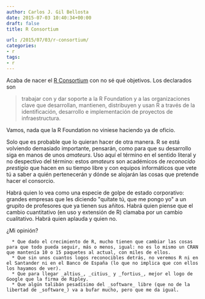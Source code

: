 ```yaml
---
author: Carlos J. Gil Bellosta
date: 2015-07-03 10:40:34+00:00
draft: false
title: R Consortium

url: /2015/07/03/r-consortium/
categories:
- r
tags:
- r
---
```


Acaba de nacer el [R Consortium](https://www.r-consortium.org/) con no sé qué objetivos. Los declarados son



<blockquote>trabajar con y dar soporte a la R Foundation y a las organizaciones clave que desarrollan, mantienen, distribuyen y usan R a través de la identificación, desarrollo e implementación de proyectos de infraestructura. </blockquote>



Vamos, nada que la R Foundation no viniese haciendo ya de oficio.

Solo que es probable que lo quieran hacer de otra manera. R se está volviendo demasiado importante, pensarán, como para que su desarrollo siga en manos de unos _amateurs_. Uso aquí el término en el sentido literal y no despectivo del término: estos _amateurs_ son académicos de _reconocido prestigio_ que hacen en su tiempo libre y con equipos informáticos que vete tú a saber a quién pertenecerán y dónde se alojarán las cosas que pretende hacer el consorcio.

Habrá quien lo vea como una especie de golpe de estado corporativo: grandes empresas que les diciendo "quítate tú, que me pongo yo" a un grupito de profesores que ya tienen sus añitos. Habrá quien piense que el cambio cuantitativo (en uso y extensión de R) clamaba por un cambio cualitativo. Habrá quien aplauda y quien no.

¿Mi opinión?



	  * Que dado el crecimiento de R, mucho tienen que cambiar las cosas para que todo pueda seguir, más o menos, igual: no es lo mismo un CRAN que mantenía 10 o 15 paquetes al actual, con miles de ellos.
	  * Que sin unos cuantos logos reconocibles detrás, no veremos R ni en el Santander ni en el Banco de España (lo que no implica que con ellos los hayamos de ver).
	  * Que para llegar _altius_, _citius_ y _fortius_, mejor el logo de Google que la firma de Ripley.
	  * Que algún talibán pesadísimo del _software_ libre (que no de la libertad de _software_) va a bufar mucho, pero que me da igual.





